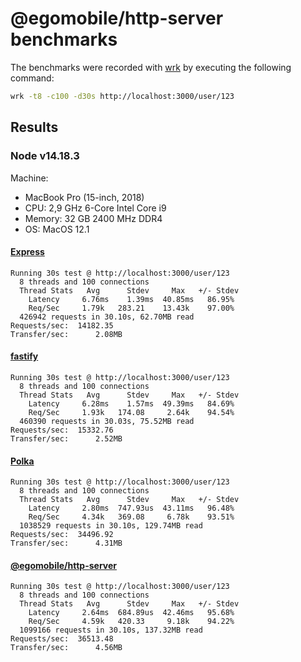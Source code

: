 # @egomobile/http-server benchmarks

The benchmarks were recorded with [wrk](https://github.com/wg/wrk) by executing the following command:

```bash
wrk -t8 -c100 -d30s http://localhost:3000/user/123
```

## Results

### Node v14.18.3

Machine:

- MacBook Pro (15-inch, 2018)
- CPU: 2,9 GHz 6-Core Intel Core i9
- Memory: 32 GB 2400 MHz DDR4
- OS: MacOS 12.1

#### [Express](https://expressjs.com/)

```
Running 30s test @ http://localhost:3000/user/123
  8 threads and 100 connections
  Thread Stats   Avg      Stdev     Max   +/- Stdev
    Latency     6.76ms    1.39ms  40.85ms   86.95%
    Req/Sec     1.79k   283.21    13.43k    97.00%
  426942 requests in 30.10s, 62.70MB read
Requests/sec:  14182.35
Transfer/sec:      2.08MB
```

#### [fastify](https://github.com/fastify/fastify)

```
Running 30s test @ http://localhost:3000/user/123
  8 threads and 100 connections
  Thread Stats   Avg      Stdev     Max   +/- Stdev
    Latency     6.28ms    1.57ms  49.39ms   84.69%
    Req/Sec     1.93k   174.08     2.64k    94.54%
  460390 requests in 30.03s, 75.52MB read
Requests/sec:  15332.76
Transfer/sec:      2.52MB
```

#### [Polka](https://github.com/lukeed/polka)

```
Running 30s test @ http://localhost:3000/user/123
  8 threads and 100 connections
  Thread Stats   Avg      Stdev     Max   +/- Stdev
    Latency     2.80ms  747.93us  43.11ms   96.48%
    Req/Sec     4.34k   369.08     6.78k    93.51%
  1038529 requests in 30.10s, 129.74MB read
Requests/sec:  34496.92
Transfer/sec:      4.31MB
```

#### [@egomobile/http-server](https://github.com/egomobile/node-http-server)

```
Running 30s test @ http://localhost:3000/user/123
  8 threads and 100 connections
  Thread Stats   Avg      Stdev     Max   +/- Stdev
    Latency     2.64ms  684.89us  42.46ms   95.68%
    Req/Sec     4.59k   420.33     9.18k    94.22%
  1099166 requests in 30.10s, 137.32MB read
Requests/sec:  36513.48
Transfer/sec:      4.56MB
```
